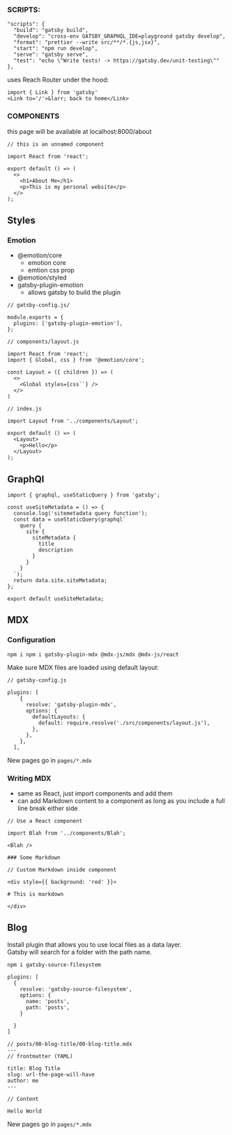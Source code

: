 ### SCRIPTS:
```
"scripts": {
  "build": "gatsby build",
  "develop": "cross-env GATSBY_GRAPHQL_IDE=playground gatsby develop",
  "format": "prettier --write src/**/*.{js,jsx}",
  "start": "npm run develop",
  "serve": "gatsby serve",
  "test": "echo \"Write tests! -> https://gatsby.dev/unit-testing\""
},
```

uses Reach Router under the hood:

```
import { Link } from 'gatsby'
<Link to='/'>&larr; back to home</Link>
```

### COMPONENTS

this page will be available at localhost:8000/about

```
// this is an unnamed component

import React from 'react';

export default () => (
  <>
    <h1>About Me</h1>
    <p>This is my personal website</p>
  </>
);
```

## Styles

### Emotion

- @emotion/core
  - emotion core
  - emtion css prop
- @emotion/styled
- gatsby-plugin-emotion
  - allows gatsby to build the plugin


```
// gatsby-config.js/

module.exports = {
  plugins: ['gatsby-plugin-emotion'],
};
```

```
// components/layout.js

import React from 'react';
import { Global, css } from '@emotion/core';

const Layout = ({ children }) => (
  <>
    <Global styles={css``} />
  </>
)
```
```
// index.js

import Layout from '../components/Layout';

export default () => (
  <Layout>
    <p>Hello</p>
  </Layout>
);
```

## GraphQl

```
import { graphql, useStaticQuery } from 'gatsby';

const useSiteMetadata = () => {
  console.log('sitemetadata query function');
  const data = useStaticQuery(graphql`
    query {
      site {
        siteMetadata {
          title
          description
        }
      }
    }
  `);
  return data.site.siteMetadata;
};

export default useSiteMetadata;
```

## MDX

### Configuration

`npm i npm i gatsby-plugin-mdx @mdx-js/mdx @mdx-js/react`

Make sure MDX files are loaded using default layout:

```
// gatsby-config.js

plugins: [
    {
      resolve: 'gatsby-plugin-mdx',
      options: {
        defaultLayouts: {
          default: require.resolve('./src/components/layout.js'),
        },
      },
    },
  ],
```

New pages go in `pages/*.mdx`

### Writing MDX

- same as React, just import components and add them <Component />
- can add Markdown content to a component as long as you include a full line break either side

```
// Use a React component 

import Blah from '../components/Blah';

<Blah />

### Some Markdown

```

```
// Custom Markdown inside component

<div style={{ background: 'red' }}>

# This is markdown

</div>
```

## Blog

Install plugin that allows you to use local files as a data layer.<br>
Gatsby will search for a folder with the path name. 

`npm i gatsby-source-filesystem`
```
plugins: [
  {
    resolve: 'gatsby-source-filesystem',
    options: {
      name: 'posts',
      path: 'posts', 
    }

  }
]
```



```
// posts/00-blog-title/00-blog-title.mdx
---
// frontmatter (YAML)

title: Blog Title
slug: url-the-page-will-have
author: me
---

// Content

Hello World
```
New pages go in `pages/*.mdx`
